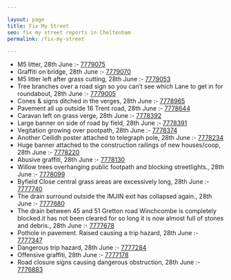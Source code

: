 ```yaml
---

layout: page
title: Fix My Street
seo: fix my street reports in Cheltenham
permalink: /fix-my-street

---
```


<!-- fix_marker starts -->

- M5 litter, 28th June :- [7779075](https://www.fixmystreet.com/report/7779075)
- Graffiti on bridge, 28th June :- [7779070](https://www.fixmystreet.com/report/7779070)
- M5 litter left after grass cutting, 28th June :- [7779053](https://www.fixmystreet.com/report/7779053)
- Tree branches over a road sign so you can’t see which Lane to get in for roundabout, 28th June :- [7779005](https://www.fixmystreet.com/report/7779005)
- Cones & signs ditched in the verges, 28th June :- [7778965](https://www.fixmystreet.com/report/7778965)
- Pavement all up outside 16 Trent road, 28th June :- [7778644](https://www.fixmystreet.com/report/7778644)
- Caravan left on grass verge, 28th June :- [7778392](https://www.fixmystreet.com/report/7778392)
- Large banner on side of road by field, 28th June :- [7778391](https://www.fixmystreet.com/report/7778391)
- Vegitation growing over pootpath, 28th June :- [7778374](https://www.fixmystreet.com/report/7778374)
- Another Ceilidh poster attached to telegraph pole, 28th June :- [7778234](https://www.fixmystreet.com/report/7778234)
- Huge banner attached to the construction railings of new houses/coop, 28th June :- [7778220](https://www.fixmystreet.com/report/7778220)
- Abusive graffiti, 28th June :- [7778130](https://www.fixmystreet.com/report/7778130)
- Willow trees overhanging public footpath and blocking streetlights., 28th June :- [7778099](https://www.fixmystreet.com/report/7778099)
- Byfield Close central grass areas are excessively long, 28th June :- [7777740](https://www.fixmystreet.com/report/7777740)
- The drain surround outside the IMJIN exit has collapsed again., 28th June :- [7777680](https://www.fixmystreet.com/report/7777680)
- The drain between 45 and 51 Gretton road Winchcombe is completely blocked.it has not been cleared for so long it is now almost full of stones and debris., 28th June :- [7777678](https://www.fixmystreet.com/report/7777678)
- Pothole in pavement. Raised causing a trip hazard, 28th June :- [7777347](https://www.fixmystreet.com/report/7777347)
- Dangerous trip hazard, 28th June :- [7777284](https://www.fixmystreet.com/report/7777284)
- Offensive graffiti, 28th June :- [7777178](https://www.fixmystreet.com/report/7777178)
- Road closure signs causing dangerous obstruction, 28th June :- [7776883](https://www.fixmystreet.com/report/7776883)

<!-- fix_marker ends -->
